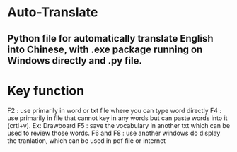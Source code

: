 # Auto-Translate
## Python file for automatically translate English into Chinese, with .exe package running on Windows directly and .py file.
# Key function
F2 : use primarily in word or txt file where you can type word directly
F4 : use primarily in file that cannot key in any words but can paste words into it (crtl+v). Ex: Drawboard
F5 : save the vocabulary in another txt which can be used to review those words.
F6 and F8 : use another windows do display the tranlation, which can be used in pdf file or internet
